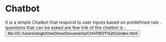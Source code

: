# Chatbot
It is a simple Chatbot that respond to user inputs based on predefined rule .
questions that can be asked are few 
link of the chatbot is :
<button>file:///C:/Users/singh/OneDrive/Documents/CHATBOT%201/index.html</button>
